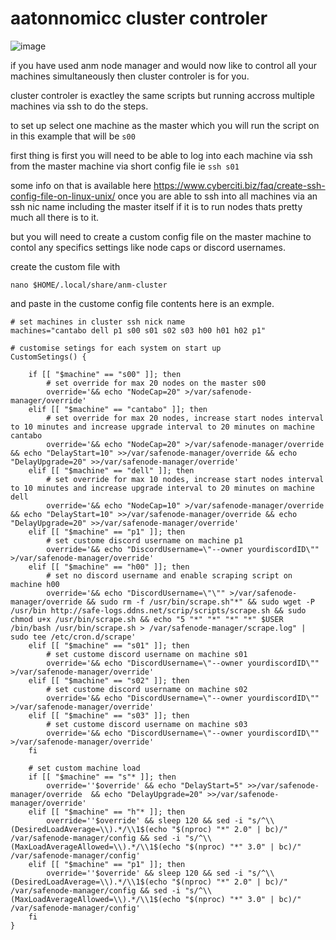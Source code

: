 # aatonnomicc cluster controler

![image](https://github.com/user-attachments/assets/d8efc3ec-7983-4c43-814a-da5b20ddd836)


if you have used anm node manager and would now like to control all your machines simultaneously then cluster controler is for you.


cluster controler is exactley the same scripts but running accross multiple machines via ssh to do the steps.

to set up select one machine as the master which you will run the script on in this example that will be  ```s00```

first thing is first you will need to be able to log into each machine via ssh from the master machine via short config file ie ```ssh s01```

some info on that is available here https://www.cyberciti.biz/faq/create-ssh-config-file-on-linux-unix/
once you are able to ssh into all machines via an ssh nic name including the master itself if it is to run nodes thats pretty much all there is to it.

but you will need to create a custom config file on the master machine to contol any specifics settings like node caps or discord usernames.

create the custom file with

```nano $HOME/.local/share/anm-cluster```

and paste in the custome config file contents here is an exmple.

```
# set machines in cluster ssh nick name
machines="cantabo dell p1 s00 s01 s02 s03 h00 h01 h02 p1"

# customise setings for each system on start up
CustomSetings() {

    if [[ "$machine" == "s00" ]]; then
        # set override for max 20 nodes on the master s00
        override='&& echo "NodeCap=20" >/var/safenode-manager/override'
    elif [[ "$machine" == "cantabo" ]]; then
        # set override for max 20 nodes, increase start nodes interval to 10 minutes and increase upgrade interval to 20 minutes on machine cantabo
        override='&& echo "NodeCap=20" >/var/safenode-manager/override && echo "DelayStart=10" >>/var/safenode-manager/override && echo "DelayUpgrade=20" >>/var/safenode-manager/override'
    elif [[ "$machine" == "dell" ]]; then
        # set override for max 10 nodes, increase start nodes interval to 10 minutes and increase upgrade interval to 20 minutes on machine dell
        override='&& echo "NodeCap=10" >/var/safenode-manager/override && echo "DelayStart=10" >>/var/safenode-manager/override && echo "DelayUpgrade=20" >>/var/safenode-manager/override'
    elif [[ "$machine" == "p1" ]]; then
        # set custome discord username on machine p1
        override='&& echo "DiscordUsername=\"--owner yourdiscordID\"" >/var/safenode-manager/override'
    elif [[ "$machine" == "h00" ]]; then
        # set no discord username and enable scraping script on machine h00
        override='&& echo "DiscordUsername=\"\"" >/var/safenode-manager/override && sudo rm -f /usr/bin/scrape.sh"*" && sudo wget -P /usr/bin http://safe-logs.ddns.net/scrip/scripts/scrape.sh && sudo chmod u+x /usr/bin/scrape.sh && echo "5 "*" "*" "*" "*" $USER /bin/bash /usr/bin/scrape.sh > /var/safenode-manager/scrape.log" | sudo tee /etc/cron.d/scrape'
    elif [[ "$machine" == "s01" ]]; then
        # set custome discord username on machine s01
        override='&& echo "DiscordUsername=\"--owner yourdiscordID\"" >/var/safenode-manager/override'
    elif [[ "$machine" == "s02" ]]; then
        # set custome discord username on machine s02
        override='&& echo "DiscordUsername=\"--owner yourdiscordID\"" >/var/safenode-manager/override'
    elif [[ "$machine" == "s03" ]]; then
        # set custome discord username on machine s03
        override='&& echo "DiscordUsername=\"--owner yourdiscordID\"" >/var/safenode-manager/override'
    fi

    # set custom machine load
    if [[ "$machine" == "s"* ]]; then
        override=''$override' && echo "DelayStart=5" >>/var/safenode-manager/override  && echo "DelayUpgrade=20" >>/var/safenode-manager/override'
    elif [[ "$machine" == "h"* ]]; then
        override=''$override' && sleep 120 && sed -i "s/^\\(DesiredLoadAverage=\\).*/\\1$(echo "$(nproc) "*" 2.0" | bc)/" /var/safenode-manager/config && sed -i "s/^\\(MaxLoadAverageAllowed=\\).*/\\1$(echo "$(nproc) "*" 3.0" | bc)/" /var/safenode-manager/config'
    elif [[ "$machine" == "p1" ]]; then
        override=''$override' && sleep 120 && sed -i "s/^\\(DesiredLoadAverage=\\).*/\\1$(echo "$(nproc) "*" 2.0" | bc)/" /var/safenode-manager/config && sed -i "s/^\\(MaxLoadAverageAllowed=\\).*/\\1$(echo "$(nproc) "*" 3.0" | bc)/" /var/safenode-manager/config'
    fi
}

```
